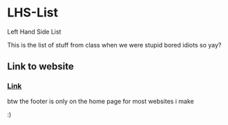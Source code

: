 # LHS-List
Left Hand Side List

This is the list
of stuff
from class
when we were stupid bored idiots
so yay?

## Link to website
### [Link](https://twinklefan.github.io/LHS-List/)


btw the footer is only on the home page for most websites i make

:)

